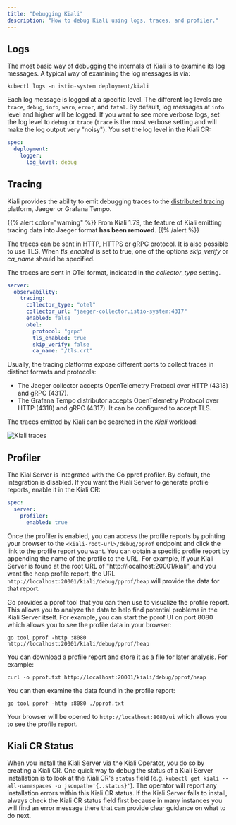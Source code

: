 ```yaml
---
title: "Debugging Kiali"
description: "How to debug Kiali using logs, traces, and profiler."
---
```


## Logs

The most basic way of debugging the internals of Kiali is to examine its log messages. A typical way of examining the log messages is via:
```
kubectl logs -n istio-system deployment/kiali
```
Each log message is logged at a specific level. The different log levels are `trace`, `debug`, `info`, `warn`, `error`, and `fatal`. By default, log messages at `info` level and higher will be logged. If you want to see more verbose logs, set the log level to `debug` or `trace` (`trace` is the most verbose setting and will make the log output very "noisy"). You set the log level in the Kiali CR:

```yaml
spec:
  deployment:
    logger:
      log_level: debug
```

## Tracing

Kiali provides the ability to emit debugging traces to the [distributed tracing](/docs/configuration/p8s-jaeger-grafana/tracing) platform, Jaeger or Grafana Tempo. 

{{% alert color="warning" %}}
From Kiali 1.79, the feature of Kiali emitting tracing data into Jaeger format **has been removed**.
{{% /alert %}}

The traces can be sent in HTTP, HTTPS or gRPC protocol. It is also possible to use TLS. When _tls_enabled_ is set to true, one of the options _skip_verify_ or _ca_name_ should be specified. 

The traces are sent in OTel format, indicated in the _collector_type_ setting. 

```yaml
server:
  observability:
    tracing:
      collector_type: "otel"
      collector_url: "jaeger-collector.istio-system:4317"
      enabled: false
      otel:
        protocol: "grpc"
        tls_enabled: true
        skip_verify: false
        ca_name: "/tls.crt"
```

Usually, the tracing platforms expose different ports to collect traces in distinct formats and protocols:
* The Jaeger collector accepts OpenTelemetry Protocol over HTTP (4318) and gRPC (4317).
* The Grafana Tempo distributor accepts OpenTelemetry Protocol over HTTP (4318) and gRPC (4317). It can be configured to accept TLS. 

The traces emitted by Kiali can be searched in the _Kiali_ workload:

![Kiali traces](/images/documentation/configuration/kiali_own_traces.png)

## Profiler

The Kial Server is integrated with the Go pprof profiler. By default, the integration is disabled. If you want the Kiali Server to generate profile reports, enable it in the Kiali CR:

```yaml
spec:
  server:
    profiler:
      enabled: true
```

Once the profiler is enabled, you can access the profile reports by pointing your browser to the `<kiali-root-url>/debug/pprof` endpoint and click the link to the profile report you want. You can obtain a specific profile report by appending the name of the profile to the URL. For example, if your Kiali Server is found at the root URL of "http://localhost:20001/kiali", and you want the heap profile report, the URL `http://localhost:20001/kiali/debug/pprof/heap` will provide the data for that report.

Go provides a pprof tool that you can then use to visualize the profile report. This allows you to analyze the data to help find potential problems in the Kiali Server itself. For example, you can start the pprof UI on port 8080 which allows you to see the profile data in your browser:

```
go tool pprof -http :8080 http://localhost:20001/kiali/debug/pprof/heap
```

You can download a profile report and store it as a file for later analysis. For example:

```
curl -o pprof.txt http://localhost:20001/kiali/debug/pprof/heap
```

You can then examine the data found in the profile report:

```
go tool pprof -http :8080 ./pprof.txt
```

Your browser will be opened to `http://localhost:8080/ui` which allows you to see the profile report.

## Kiali CR Status

When you install the Kiali Server via the Kiali Operator, you do so by creating a Kiali CR. One quick way to debug the status of a Kiali Server installation is to look at the Kiali CR's `status` field (e.g. `kubectl get kiali --all-namespaces -o jsonpath='{..status}'`). The operator will report any installation errors within this Kiali CR status. If the Kiali Server fails to install, always check the Kiali CR status field first because in many instances you will find an error message there that can provide clear guidance on what to do next.
